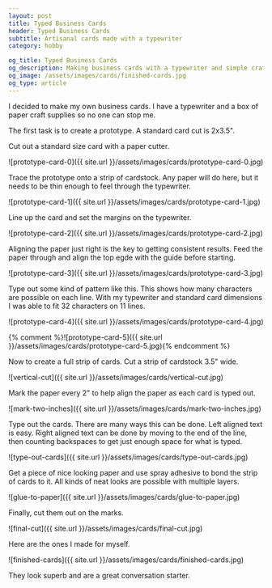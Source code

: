```yaml
---
layout: post
title: Typed Business Cards
header: Typed Business Cards
subtitle: Artisanal cards made with a typewriter
category: hobby

og_title: Typed Business Cards
og_description: Making business cards with a typewriter and simple craft supplies.
og_image: /assets/images/cards/finished-cards.jpg
og_type: article
---
```


I decided to make my own business cards. I have a typewriter and a box of paper craft supplies so no one can stop me.

The first task is to create a prototype. A standard card cut is 2x3.5".

Cut out a standard size card with a paper cutter.

![prototype-card-0]({{ site.url }}/assets/images/cards/prototype-card-0.jpg)

Trace the prototype onto a strip of cardstock. Any paper will do here, but it needs to be thin enough to feel through the typewriter.

![prototype-card-1]({{ site.url }}/assets/images/cards/prototype-card-1.jpg)

Line up the card and set the margins on the typewriter.

![prototype-card-2]({{ site.url }}/assets/images/cards/prototype-card-2.jpg)

Aligning the paper just right is the key to getting consistent results. Feed the paper through and align the top egde with the guide before starting.

![prototype-card-3]({{ site.url }}/assets/images/cards/prototype-card-3.jpg)

Type out some kind of pattern like this. This shows how many characters are possible on each line. With my typewriter and standard card dimensions I was able to fit 32 characters on 11 lines.

![prototype-card-4]({{ site.url }}/assets/images/cards/prototype-card-4.jpg)

{% comment %}![prototype-card-5]({{ site.url }}/assets/images/cards/prototype-card-5.jpg){% endcomment %}

Now to create a full strip of cards. Cut a strip of cardstock 3.5" wide.

![vertical-cut]({{ site.url }}/assets/images/cards/vertical-cut.jpg)

Mark the paper every 2" to help align the paper as each card is typed out.

![mark-two-inches]({{ site.url }}/assets/images/cards/mark-two-inches.jpg)

Type out the cards. There are many ways this can be done. Left aligned text is easy. Right aligned text can be done by moving to the end of the line, then counting backspaces to get just enough space for what is typed.

![type-out-cards]({{ site.url }}/assets/images/cards/type-out-cards.jpg)

Get a piece of nice looking paper and use spray adhesive to bond the strip of cards to it. All kinds of neat looks are possible with multiple layers.

![glue-to-paper]({{ site.url }}/assets/images/cards/glue-to-paper.jpg)

Finally, cut them out on the marks.

![final-cut]({{ site.url }}/assets/images/cards/final-cut.jpg)

Here are the ones I made for myself.

![finished-cards]({{ site.url }}/assets/images/cards/finished-cards.jpg)

They look superb and are a great conversation starter.
